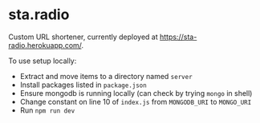 # sta.radio
Custom URL shortener, currently deployed at https://sta-radio.herokuapp.com/.

To use setup locally:
- Extract and move items to a directory named `server`
- Install packages listed in `package.json`
- Ensure mongodb is running locally (can check by trying `mongo` in shell)
- Change constant on line 10 of `index.js` from `MONGODB_URI` to `MONGO_URI`
- Run `npm run dev`
